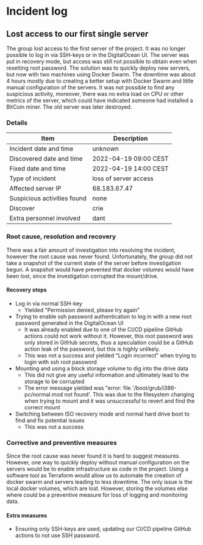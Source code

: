 # Incident log

## Lost access to our first single server

The group lost access to the first server of the project. It was no longer possible to log in via SSH-keys or in the DigitalOcean UI. The server was put in recovery mode, but access was still not possible to obtain even when resetting root password. The solution was to quickly deploy new servers, but now with two machines using Docker Swarm. The downtime was about 4 hours mostly due to creating a better setup with Docker Swarm and little manual configuration of the servers. It was not possible to find any suspicious activity, moreover, there was no extra load on CPU or other metrics of the server, which could have indicated someone had installed a BitCoin miner. The old server was later destroyed.

### Details

| Item                        | Description           |
| --------------------------- | --------------------- |
| Incident date and time      | unknown               |
| Discovered date and time    | 2022-04-19 09:00 CEST |
| Fixed date and time         | 2022-04-19 14:00 CEST |
| Type of incident            | loss of server access |
| Affected server IP          | 68.183.67.47          |
| Suspicious activities found | none                  |
| Discover                    | crie                  |
| Extra personnel involved    | dant                  |

### Root cause, resolution and recovery

There was a fair amount of investigation into resolving the incident, however the root cause was never found. Unfortunately, the group did not take a snapshot of the current state of the server before investigation begun. A snapshot would have prevented that docker volumes would have been lost, since the investigation corrupted the mount/drive.

#### Recovery steps

- Log in via normal SSH-key
  - Yielded "Permission denied, please try again"
- Trying to enable ssh password authentication to log in with a new root password generated in the DigitalOcean UI
  - It was already enabled due to one of the CI/CD pipeline GitHub actions could not work without it. However, this root password was only stored in GitHub secrets, thus a speculation could be a GitHub action leak of the password, but this is highly unlikely.
  - This was not a success and yielded "Login incorrect" when trying to login with ssh root password
- Mounting and using a block storage volume to dig into the drive data
  - This did not give any useful information and ultimately lead to the storage to be corrupted
  - The error message yielded was "error: file '/boot/grub/i386-pc/normal.mod not found'. This was due to the filesystem changing when trying to mount and it was unsuccessful to revert and find the correct mount
- Switching between ISO recovery mode and normal hard
  drive boot to find and fix potential issues
  - This was not a success

### Corrective and preventive measures

Since the root cause was never found it is hard to suggest measures. However, one way to quickly deploy without manual configuration on the servers would be to enable infrastructure as code in the project. Using a software tool as Terraform would allow us to automate the creation of docker swarm and servers leading to less downtime. The only issue is the local docker volumes, which are lost. However, storing the volumes else where could be a preventive measure for loss of logging and monitoring data.

#### Extra measures

- Ensuring only SSH-keys are used, updating our CI/CD pipeline GitHub actions to not use SSH password.
